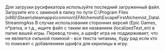 Для загрузки русификатора используйте последний загруженный файл.
Загрузите его с заменой в папку по пути C:\Program Files (x86)\Steam\steamapps\common\EFAlchemist\EscapeFirstAlchemist_Data\StreamingAss
В случае использования сторонних версий (Epic Games, п*ратка, и т.д., ищите файл с таким же названием (localizedText_en) в папке вашей игры. 
Перевод точен, а шрифт игра не поддерживает, что не является сильной помехой - все текста читаемы, буду рад если кто то поможет с добавлением шрифта для кирилицы в игру.
